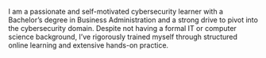 I am a passionate and self-motivated cybersecurity learner with a Bachelor’s degree in Business Administration and a strong drive to pivot into the cybersecurity domain. Despite not having a formal IT or computer science background, I’ve rigorously trained myself through structured online learning and extensive hands-on practice.
